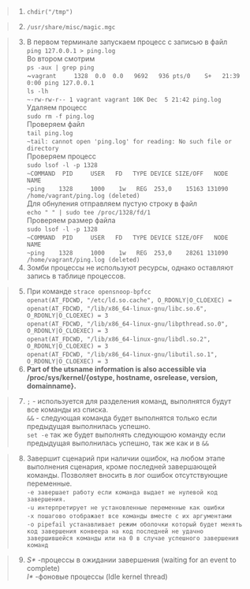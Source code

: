 > 1. `chdir("/tmp")`

> 2. `/usr/share/misc/magic.mgc`

> 3. В первом терминале запускаем процесс с записью в файл<br>
    `ping 127.0.0.1 > ping.log`<br>
    Во втором смотрим<br>
    `ps -aux | grep ping` <br>
    ~``vagrant     1328  0.0  0.0   9692   936 pts/0    S+   21:39   0:00 ping 127.0.0.1``<br>
    `ls -lh`<br>
        `~-rw-rw-r-- 1 vagrant vagrant 10K Dec  5 21:42 ping.log`<br>
    Удаляем процесс<br>
    `sudo rm -f ping.log`<br>
    Проверяем файл <br>
    `tail ping.log` <br>
        `~tail: cannot open 'ping.log' for reading: No such file or directory`<br>
    Проверяем процесс <br>
    `sudo lsof -l -p 1328`<br>
        `~COMMAND  PID     USER   FD   TYPE DEVICE SIZE/OFF   NODE NAME`<br>
        `~ping    1328     1000    1w   REG  253,0    15163 131090 /home/vagrant/ping.log (deleted)`<br>
    Для обнуления отправляем пустую строку в файл <br>
    `echo " " | sudo tee /proc/1328/fd/1` <br>
    Проверяем размер файла <br>
    `sudo lsof -l -p 1328` <br>
        `~COMMAND  PID     USER   FD   TYPE DEVICE SIZE/OFF   NODE NAME` <br>
        `~ping    1328     1000    1w   REG  253,0    28261 131090 /home/vagrant/ping.log (deleted)`<br>
> 4. Зомби процессы не используют ресурсы, однако оставляют запись в таблице процессов.

> 5. При команде  `strace opensnoop-bpfcc`<br>
    `openat(AT_FDCWD, "/etc/ld.so.cache", O_RDONLY|O_CLOEXEC) =`<br>
    `openat(AT_FDCWD, "/lib/x86_64-linux-gnu/libc.so.6", O_RDONLY|O_CLOEXEC) = 3`<br>
    `openat(AT_FDCWD, "/lib/x86_64-linux-gnu/libpthread.so.0", O_RDONLY|O_CLOEXEC) = 3`<br>
    `openat(AT_FDCWD, "/lib/x86_64-linux-gnu/libdl.so.2", O_RDONLY|O_CLOEXEC) = 3`<br>
    `openat(AT_FDCWD, "/lib/x86_64-linux-gnu/libutil.so.1", O_RDONLY|O_CLOEXEC) = 3`<br>
> 6. <b>Part of the utsname information is also accessible via /proc/sys/kernel/{ostype, hostname, osrelease, version,
domainname}.</b>

> 7.    `;` - используется для разделения команд, выполнятся будут все команды из списка.<br>
        `&&` - следующая команда будет выполнятся только если предыдущая выполнилась успешно.<br>
        `set -e` так же будет выполнять следующюю команду если предыдущая выполнилась успешно, так же как и в `&&`

> 8.   Завершит сценарий при наличии ошибок, на любом этапе выполнения сценария, кроме последней завершающей команды. Позволяет вносить в лог ошибок отсутствующие переменные.<br>
        `-e завершает работу если команда выдает не нулевой код завершения.`<br>
        `-u интерпретирует не установленные переменные как ошибки`<br>
        `-x пошагово отображает все команды вместе с их аргументами`<br>
        `-o pipefail устанавливает режим оболочки который будет менять код завершения конвеера на код последней не удачно завершившейся команды или на 0 в случае успешного завершения команд`<br>

> 9.    <I>S*</I> -процессы в ожидании завершения (waiting for an event to complete) <br>
        <I>I*</I> -фоновые процессы  (Idle kernel thread)
    